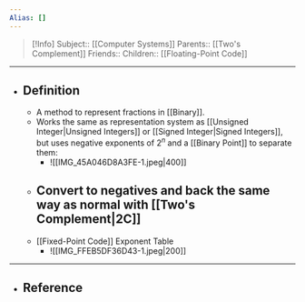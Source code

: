 ```yaml
---
Alias: []
---
```

> [!Info]
> Subject:: [[Computer Systems]]
> Parents:: [[Two's Complement]]
> Friends:: 
> Children:: [[Floating-Point Code]]
---
- ## Definition
	- A method to represent fractions in [[Binary]].
	- Works the same as representation system as [[Unsigned Integer|Unsigned Integers]] or [[Signed Integer|Signed Integers]], but uses negative exponents of $2^n$ and a [[Binary Point]] to separate them:
		- ![[IMG_45A046D8A3FE-1.jpeg|400]]
	- Convert to negatives and back the same way as normal with [[Two's Complement|2C]]
		- 
	- [[Fixed-Point Code]] Exponent Table
		- ![[IMG_FFEB5DF36D43-1.jpeg|200]]
---
- ## Reference